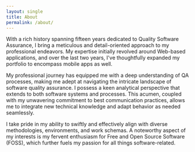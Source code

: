 ```yaml
---
layout: single
title: About
permalink: /about/
---
```


With a rich history spanning fifteen years dedicated to Quality Software Assurance, I bring a meticulous and detail-oriented approach to my professional endeavors. My expertise initially revolved around Web-based applications, and over the last two years, I've thoughtfully expanded my portfolio to encompass mobile apps as well.

My professional journey has equipped me with a deep understanding of QA processes, making me adept at navigating the intricate landscape of software quality assurance. I possess a keen analytical perspective that extends to both software systems and processes. This acumen, coupled with my unwavering commitment to best communication practices, allows me to integrate new technical knowledge and adapt behavior as needed seamlessly.

I take pride in my ability to swiftly and effectively align with diverse methodologies, environments, and work schemas. A noteworthy aspect of my interests is my fervent enthusiasm for Free and Open Source Software (FOSS), which further fuels my passion for all things software-related.
